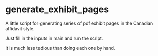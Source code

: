 # generate_exhibit_pages
A little script for generating series of pdf exhibit pages in the Canadian affidavit style.

Just fill in the inputs in main and run the script.

It is much less tedious than doing each one by hand.
